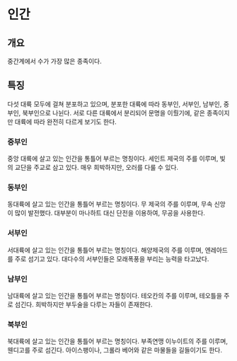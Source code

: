 # 인간

## 개요

중간계에서 수가 가장 많은 종족이다.

## 특징

다섯 대륙 모두에 걸쳐 분포하고 있으며, 분포한 대륙에 따라 동부인, 서부인, 남부인, 중부인, 북부인으로 나뉜다.
서로 다른 대륙에서 분리되어 문명을 이뤘기에, 같은 종족이지만 대륙에 따라 완전히 다르게 보기도 한다.

### 중부인

중앙 대륙에 살고 있는 인간을 통틀어 부르는 명칭이다.
세인트 제국의 주를 이루며, 빛의 교단을 주교로 삼고 있다.
매우 희박하지만, 오러를 다룰 수 있다.

### 동부인

동대륙에 살고 있는 인간을 통틀어 부르는 명칭이다.
무 제국의 주를 이루며, 무속 신앙이 많이 발전했다.
대부분이 마나하트 대신 단전을 이용하여, 무공을 사용한다.

### 서부인

서대륙에 살고 있는 인간을 통틀어 부르는 명칭이다.
해양제국의 주를 이루며, 엔레아드를 주로 섬기고 있다.
대다수의 서부인들은 모래폭풍을 부리는 능력을 타고났다.

### 남부인

남대륙에 살고 있는 인간을 통틀어 부르는 명칭이다.
테오칸의 주를 이루며, 테오틀을 주로 섬긴다.
희박하지만 부두술을 다루는 자들이 존재한다.

### 북부인

북대륙에 살고 있는 인간을 통틀어 부르는 명칭이다.
부족연맹 이누이트의 주를 이루며, 웬디고를 주로 섬긴다.
아이스팽이나, 그롤라 베어와 같은 마물들을 길들이기도 한다.
